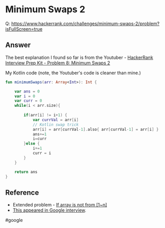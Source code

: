 # Minimum Swaps 2
Q: https://www.hackerrank.com/challenges/minimum-swaps-2/problem?isFullScreen=true

## Answer
The best explanation I found so far is from the Youtuber - [HackerRank Interview Prep Kit - Problem 8: Minimum Swaps 2](https://www.youtube.com/watch?v=mmQyxyHoR5Y)

My Kotlin code (note, the Youtuber's code is cleaner than mine.)
```kotlin
fun minimumSwaps(arr: Array<Int>): Int {

    var ans = 0
    var i = 0
    var curr = 0
    while(i < arr.size){
        
        if(arr[i] != i+1) {
            var currVal = arr[i]
            // Kotlin swap trick
			arr[i] = arr[currVal-1].also{ arr[currVal-1] = arr[i] }
            ans+=1
            i=curr
        }else {
            i+=1
            curr = i  
        }
    }

    return ans
}
```

## Reference
- Extended problem - [If array is not from [1~n]](https://www.geeksforgeeks.org/minimum-number-swaps-required-sort-array/)
- [This appeared in Google interview](https://leetcode.com/discuss/interview-question/153179/google-onsite-min-swaps-to-make-sorted).

#google
